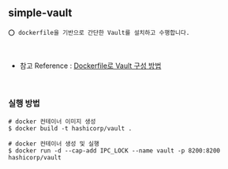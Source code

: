 ## simple-vault

    ⭕️ dockerfile을 기반으로 간단한 Vault를 설치하고 수행합니다.

<br/>

- 참고 Reference : [Dockerfile로 Vault 구성 방법](https://adjh54.tistory.com/415)

<br/>


### 실행 방법

```shell
# docker 컨테이너 이미지 생성
$ docker build -t hashicorp/vault .

# docker 컨테이너 생성 및 실행
$ docker run -d --cap-add IPC_LOCK --name vault -p 8200:8200 hashicorp/vault
```
